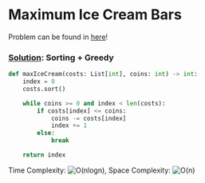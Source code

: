 # Maximum Ice Cream Bars

Problem can be found in [here](https://leetcode.com/problems/maximum-ice-cream-bars/)!

### [Solution](/Array/1833-MaximumIceCreamBars/solution.py): Sorting + Greedy

```python
def maxIceCream(costs: List[int], coins: int) -> int:
    index = 0
    costs.sort()

    while coins >= 0 and index < len(costs):
        if costs[index] <= coins:
            coins -= costs[index]
            index += 1
        else:
            break

    return index
```

Time Complexity: ![O(nlogn)](<https://latex.codecogs.com/svg.image?\inline&space;O(nlogn)>), Space Complexity: ![O(n)](<https://latex.codecogs.com/svg.image?\inline&space;O(n)>)

